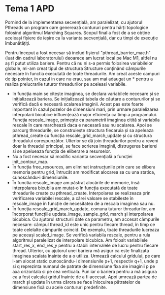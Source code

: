 # Tema 1 APD

Pornind de la implementarea secvențială, am paralelizat, cu ajutorul Pthreads un program care generează contururi pentru hărți topologice folosind algoritmul Marching Squares. Scopul final a fost de a se obține aceleași fișiere de ieșire ca la varianta secvențială, dar cu timpi de execuție îmbunătățiți. 

Pentru început  a fost necesar să includ fișierul "pthread_barrier_mac.h" (luat
din cadrul laboratorului) deoarece am lucrat local pe Mac M1, altfel nu aș fi putut utiliza bariere. Pentru că nu ni s-a permis folosirea variabilelor globale, mi-am creat tipul de structura Structure conținând câmpurile necesare în functia executată de toate threadurile. Am creat aceste campuri de tip pointer, in cazul in care nu erau, sau am mai adaugat un * pentru a realiza prelucrarile tuturor threadurilor pe aceleasi variabile. 

- In funcția main se citește imaginea, se declara variabilele necesare și se inițializează bariera. Se inițializează tabela de căutare a contururilor și se verifică dacă e necesară scalarea imaginii. Acest pas este foarte important în cazul pozelor de dimensiuni mari, prin urmare paralelizarea interpolarii bicubice influențează major eficiența ca timp a programului. Funcția rescale_image, primește ca parametrii imaginea citită si variabila rescale în care marchează daca e necesară sau nu scalarea. Apoi se parcurg threadurile, se construiește structura fiecaruia și sa apeleaza pthread_create cu funcția rescale_grid_march_update și cu structura threadului corespunzător. Ulterior se dă join threadurilor pentru a reveni doar la threadul principal, se face scrierea imaginii, distrugerea barierei si se apelueaza funcția de eliberare a resurselor.
 - Nu a fost necesar să modific varianta secvențială a funcției init_contour_map. 
 - În funcția free_resources, am eliminat instrucțunile prin care se elibera memoria pentru grid, întrucât am modificat alocarea sa cu una statica, cunoscându-i dimensiunile. 
 - În functia rescale_image am păstrat alocările de memorie, însă interpolarea bicubila am mutat-o în funcția executată de toate threadurile create cu pthread_create. Interpolarea se realizeaza prin verificarea variabilei rescale, a cărei valoare se stabileste în rescale_image în funcție de necesitatea de a rescala imaginea sau nu.
  - În funcția rescale_grid_march_update, comuna tuturor threadurilor, am încorporat funcțiile update_image, sample_grid, march și interpolarea bicubica. Cu ajutorul structurii date ca parametru, am accesat câmpurile necesare: câmpul thread_id este unic pentru fiecare thread, în timp ce toate celelalte câmpurile coincid. De exemplu, toate threadurile lucreaza pe aceeași scaled_image. Se verifică variabila rescale, pentru a rula algoritmul paralelizat de interpolare bicubica. Am folosit variabilele start_res_x, end_res_y pentru a stabili intervalele de lucru pentru fiecare thread. Ulterior, cu ajutorul unei bariera mă asigur ca este finalizata imaginea scalata înainte de a o utiliza. Urmează calculul gridului, pe care l-am alocat static cunoscându-i dimensiunile p+1, respectiv q+1, unde p si q reprezinta numarul de patrate de dimensiune fixa ale imaginii p pe axa orizontala si pe cea verticala. Pun iar o bariera pentru a mă asigura ca a fost calculat gridul înainte de a fi accesat. Apoi umrează partea de march și update în urma cărora se face înlocuirea pătratelor de dimensiune fixă cu acele contururi predefinite. 
 
